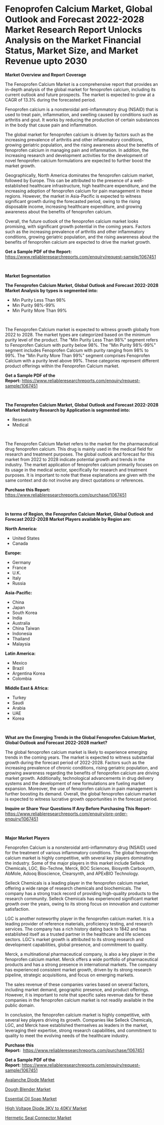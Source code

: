 <p><h1>Fenoprofen Calcium Market, Global Outlook and Forecast 2022-2028 Market Research Report Unlocks Analysis on the Market Financial Status, Market Size, and Market Revenue upto 2030</h1></p><p><strong>Market Overview and Report Coverage</strong></p>
<p><p>The Fenoprofen Calcium Market is a comprehensive report that provides an in-depth analysis of the global market for fenoprofen calcium, including its current outlook and future prospects. The market is expected to grow at a CAGR of 13.3% during the forecasted period.</p><p>Fenoprofen calcium is a nonsteroidal anti-inflammatory drug (NSAID) that is used to treat pain, inflammation, and swelling caused by conditions such as arthritis and gout. It works by reducing the production of certain substances in the body that cause pain and inflammation.</p><p>The global market for fenoprofen calcium is driven by factors such as the increasing prevalence of arthritis and other inflammatory conditions, growing geriatric population, and the rising awareness about the benefits of fenoprofen calcium in managing pain and inflammation. In addition, the increasing research and development activities for the development of novel fenoprofen calcium formulations are expected to further boost the market growth.</p><p>Geographically, North America dominates the fenoprofen calcium market, followed by Europe. This can be attributed to the presence of a well-established healthcare infrastructure, high healthcare expenditure, and the increasing adoption of fenoprofen calcium for pain management in these regions. However, the market in Asia-Pacific is expected to witness significant growth during the forecasted period, owing to the rising disposable income, increasing healthcare expenditure, and growing awareness about the benefits of fenoprofen calcium.</p><p>Overall, the future outlook of the fenoprofen calcium market looks promising, with significant growth potential in the coming years. Factors such as the increasing prevalence of arthritis and other inflammatory conditions, growing geriatric population, and the rising awareness about the benefits of fenoprofen calcium are expected to drive the market growth.</p></p>
<p><strong>Get a Sample PDF of the Report:</strong> <a href="https://www.reliableresearchreports.com/enquiry/request-sample/1067451">https://www.reliableresearchreports.com/enquiry/request-sample/1067451</a></p>
<p>&nbsp;</p>
<p><strong>Market Segmentation</strong></p>
<p><strong>The Fenoprofen Calcium Market, Global Outlook and Forecast 2022-2028 Market Analysis by types is segmented into:</strong></p>
<p><ul><li>Min Purity Less Than 98%</li><li>Min Purity 98%-99%</li><li>Min Purity More Than 99%</li></ul></p>
<p>&nbsp;</p>
<p><p>The Fenoprofen Calcium market is expected to witness growth globally from 2022 to 2028. The market types are categorized based on the minimum purity level of the product. The "Min Purity Less Than 98%" segment refers to Fenoprofen Calcium with purity below 98%. The "Min Purity 98%-99%" segment includes Fenoprofen Calcium with purity ranging from 98% to 99%. The "Min Purity More Than 99%" segment comprises Fenoprofen Calcium with a purity level above 99%. These categories represent different product offerings within the Fenoprofen Calcium market.</p></p>
<p><strong>Get a Sample PDF of the Report:</strong>&nbsp;<a href="https://www.reliableresearchreports.com/enquiry/request-sample/1067451">https://www.reliableresearchreports.com/enquiry/request-sample/1067451</a></p>
<p>&nbsp;</p>
<p><strong>The Fenoprofen Calcium Market, Global Outlook and Forecast 2022-2028 Market Industry Research by Application is segmented into:</strong></p>
<p><ul><li>Research</li><li>Medical</li></ul></p>
<p>&nbsp;</p>
<p><p>The Fenoprofen Calcium Market refers to the market for the pharmaceutical drug fenoprofen calcium. This drug is mainly used in the medical field for research and treatment purposes. The global outlook and forecast for this market from 2022 to 2028 indicate potential growth and trends in the industry. The market application of fenoprofen calcium primarily focuses on its usage in the medical sector, specifically for research and treatment purposes. It is important to note that these explanations are given with the same context and do not involve any direct quotations or references.</p></p>
<p><strong>Purchase this Report:</strong>&nbsp; <a href="https://www.reliableresearchreports.com/purchase/1067451">https://www.reliableresearchreports.com/purchase/1067451</a></p>
<p>&nbsp;</p>
<p><strong>In terms of Region, the Fenoprofen Calcium Market, Global Outlook and Forecast 2022-2028 Market Players available by Region are:</strong></p>
<p>
    <p> <strong> North America: </strong>
        <ul>
            <li>United States</li>
            <li>Canada</li>
        </ul>
        </p> 
    <p> <strong> Europe: </strong>
        <ul>
            <li>Germany</li>
            <li>France</li>
            <li>U.K.</li>
            <li>Italy</li>
            <li>Russia</li>
        </ul>
        </p> 
    <p> <strong> Asia-Pacific: </strong>
        <ul>
            <li>China</li>
            <li>Japan</li>
            <li>South Korea</li>
            <li>India</li>
            <li>Australia</li>
            <li>China Taiwan</li>
            <li>Indonesia</li>
            <li>Thailand</li>
            <li>Malaysia</li>
        </ul>
        </p> 
    <p> <strong> Latin America: </strong>
        <ul>
            <li>Mexico</li>
            <li>Brazil</li>
            <li>Argentina Korea</li>
            <li>Colombia</li>
        </ul>
        </p> 
    <p> <strong> Middle East & Africa: </strong>
        <ul>
            <li>Turkey</li>
            <li>Saudi</li>
            <li>Arabia</li>
            <li>UAE</li>
            <li>Korea</li>
        </ul>
    </p>
    </p>
<p>&nbsp;</p>
<p><strong>What are the Emerging Trends in the Global Fenoprofen Calcium Market, Global Outlook and Forecast 2022-2028 market?</strong></p>
<p><p>The global fenoprofen calcium market is likely to experience emerging trends in the coming years. The market is expected to witness substantial growth during the forecast period of 2022-2028. Factors such as the increasing prevalence of chronic conditions, rising geriatric population, and growing awareness regarding the benefits of fenoprofen calcium are driving market growth. Additionally, technological advancements in drug delivery systems and the development of new formulations are fueling market expansion. Moreover, the use of fenoprofen calcium in pain management is further boosting its demand. Overall, the global fenoprofen calcium market is expected to witness lucrative growth opportunities in the forecast period.</p></p>
<p><strong>Inquire or Share Your Questions If Any Before Purchasing This Report</strong>- <a href="https://www.reliableresearchreports.com/enquiry/pre-order-enquiry/1067451">https://www.reliableresearchreports.com/enquiry/pre-order-enquiry/1067451</a></p>
<p>&nbsp;</p>
<p><strong>Major Market Players</strong></p>
<p><p>Fenoprofen Calcium is a nonsteroidal anti-inflammatory drug (NSAID) used for the treatment of various inflammatory conditions. The global fenoprofen calcium market is highly competitive, with several key players dominating the industry. Some of the major players in this market include Selleck Chemicals, LGC, Bio-Techne, Merck, BOC Sciences, Biosynth Carbosynth, AbMole, Adooq Bioscience, Clearsynth, and APExBIO Technology.</p><p>Selleck Chemicals is a leading player in the fenoprofen calcium market, offering a wide range of research chemicals and biochemicals. The company has a strong track record of providing high-quality products to the research community. Selleck Chemicals has experienced significant market growth over the years, owing to its strong focus on innovation and customer satisfaction.</p><p>LGC is another noteworthy player in the fenoprofen calcium market. It is a leading provider of reference materials, proficiency testing, and research services. The company has a rich history dating back to 1842 and has established itself as a trusted partner in the healthcare and life sciences sectors. LGC's market growth is attributed to its strong research and development capabilities, global presence, and commitment to quality.</p><p>Merck, a multinational pharmaceutical company, is also a key player in the fenoprofen calcium market. Merck offers a wide portfolio of pharmaceutical products and has a strong presence in international markets. The company has experienced consistent market growth, driven by its strong research pipeline, strategic acquisitions, and focus on emerging markets.</p><p>The sales revenue of these companies varies based on several factors, including market demand, geographic presence, and product offerings. However, it is important to note that specific sales revenue data for these companies in the fenoprofen calcium market is not readily available in the public domain.</p><p>In conclusion, the fenoprofen calcium market is highly competitive, with several key players driving its growth. Companies like Selleck Chemicals, LGC, and Merck have established themselves as leaders in the market, leveraging their expertise, strong research capabilities, and commitment to quality to meet the evolving needs of the healthcare industry.</p></p>
<p><strong>Purchase this Report:</strong>&nbsp;&nbsp;<a href="https://www.reliableresearchreports.com/purchase/1067451">https://www.reliableresearchreports.com/purchase/1067451</a></p>
<p></p>
<p><strong>Get a Sample PDF of the Report:</strong>&nbsp;<a href="https://www.reliableresearchreports.com/enquiry/request-sample/1067451">https://www.reliableresearchreports.com/enquiry/request-sample/1067451</a></p>
<p><p><a href="https://www.linkedin.com/pulse/avalanche-diode-market-size-share-amp-trends-analysis-2fwpe/">Avalanche Diode Market</a></p><p><a href="https://medium.com/@barbarafranklin1904/dough-blender-market-size-growth-forecast-2023-2030-4b72883f936c">Dough Blender Market</a></p><p><a href="https://medium.com/@crystalellis1905/essential-oil-soap-market-size-growth-forecast-2023-2030-25cefb686225">Essential Oil Soap Market</a></p><p><a href="https://www.reportprime.com/high-voltage-diode-3kv-to-40kv-r5578">High Voltage Diode 3KV to 40KV Market</a></p><p><a href="https://www.reportprime.com/hermetic-seal-connector-r5577">Hermetic Seal Connector Market</a></p></p>
